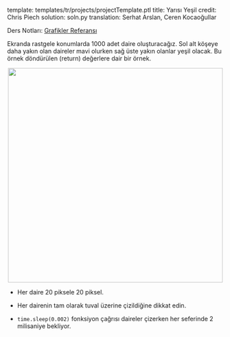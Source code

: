 template: templates/tr/projects/projectTemplate.ptl
title: Yarısı Yeşil
credit: Chris Piech
solution: soln.py
translation: Serhat Arslan, Ceren Kocaoğullar

Ders Notları: [Grafikler Referansı]({{pathToRoot}}tr/resources/graphics.html)<br/>


Ekranda rastgele konumlarda 1000 adet daire oluşturacağız. Sol alt köşeye daha yakın olan daireler mavi olurken sağ üste yakın olanlar yeşil olacak. Bu örnek döndürülen (return) değerlere dair bir örnek.

<center>
<img style="width:500px" src="{{pathToRoot}}img/projects/halfGreen/halfGreen.png">	
</center>

* Her daire 20 piksele 20 piksel.

* Her dairenin tam olarak tuval üzerine çizildiğine dikkat edin.

* `time.sleep(0.002)` fonksiyon çağrısı daireler çizerken her seferinde 2 milisaniye bekliyor.
